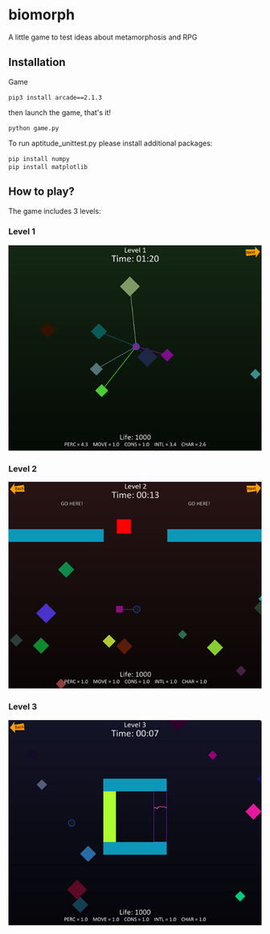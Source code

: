 # biomorph
A little game to test ideas about metamorphosis and RPG

## Installation
Game
```
pip3 install arcade==2.1.3
```

then launch the game, that's it!
```
python game.py
```

To run aptitude_unittest.py please install additional packages:
```
pip install numpy
pip install matplotlib
```

## How to play?
The game includes 3 levels:

### Level 1
![](images/biomorph_level1.PNG)

### Level 2
![](images/biomorph_level2.PNG)

### Level 3
![](images/biomorph_level3.PNG)
